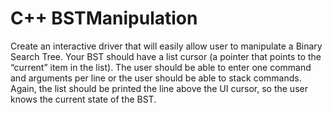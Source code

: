 # C++ BSTManipulation
Create an interactive driver that will easily allow user to manipulate a Binary Search Tree. 
Your BST should have a list cursor (a pointer that points to the “current”  item in the list).  The user should be able to enter one command 
and arguments per line or the user should be able to stack commands.  Again, the list should be printed the line above the UI cursor,
so the user knows the current state of the BST.
